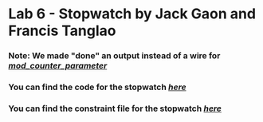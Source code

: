 # Lab 6 - Stopwatch by Jack Gaon and Francis Tanglao

### Note: We made "done" an output instead of a wire for [*mod_counter_parameter*](https://github.com/fctanglao/DigitalLogicDesignUsingVerilogLabs/blob/main/Lab%206/Starter%20Code/mod_counter_parameter.v) 
### You can find the code for the stopwatch [*here*](https://github.com/fctanglao/DigitalLogicDesignUsingVerilogLabs/blob/main/Lab%206/stopwatch.v)
### You can find the constraint file for the stopwatch [*here*](https://github.com/fctanglao/DigitalLogicDesignUsingVerilogLabs/blob/main/Lab%206/Nexys-A7-100T-Master.xdc)
